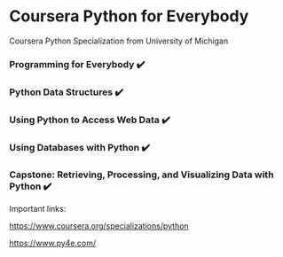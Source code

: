 # Coursera Python for Everybody

Coursera Python Specialization from University of Michigan

### Programming for Everybody  :heavy_check_mark:

### Python Data Structures  :heavy_check_mark: 

### Using Python to Access Web Data  :heavy_check_mark: 

### Using Databases with Python :heavy_check_mark: 

### Capstone: Retrieving, Processing, and Visualizing Data with Python :heavy_check_mark: 

Important links: 

https://www.coursera.org/specializations/python

https://www.py4e.com/
